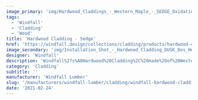 ```yaml
---
image_primary: 'img/Hardwood_Claddings_-_Western_Maple_-_SEDGE_Oxidation_Treatment_72dpi_500x500.jpg'
tags:
  - 'Windfall'
  - 'Cladding'
  - 'Wood'
title: 'Hardwood Cladding - Sedge'
href: 'https://windfall.design/collections/cladding/products/hardwood-cladding?variant=8120583258209'
image_secondary: 'img/Installation_Shot_-_Hardwood_Cladding_DUSK_Dos_Hermanos_500x500_72dpi.jpg'
designer: 'Windfall'
description: 'Windfall%27s%A0Hardwood%20Cladding%2C%20made%20of%20Western%20Maple%2C%20White%20Oak%20and%20Black%20Walnut%2C%20provides%20a%20full%20complement%20of%20possibility%20for%20interior%20spaces.%A0%0A%0AThe%20Pacific%20NW%27s%20Western%20Maple%20is%20characterized%20by%20its%20variation%20of%20color%20and%20grain%20pattern.%A0Our%20nine%20color%20options%20include%20three%20stains%20which%20highlight%20the%20variations%20and%20others%20which%20create%20uniform%20tones.%0A%0AThe%20Oak%20has%20a%20clean%20look%20with%20consistent%20coloration%20and%20moderate%20grain%20variation%2C%0Aand%20the%20Black%20Walnut%20is%20characterized%20by%20its%20rich%20coloration%20and%20visual%20depth.%0A%0ADesigned%20with%20tongue%20and%20groove%20edges%20for%20easy%20installation%20with%20standard%20tools%20and%20techniques.%20Dimensions%3A%209/16%22%20thick%20x%205%22%20wide%20x%202%27-%208%27%20random%20lengths.%A0%A0'
category: 'Cladding'
subtitle: ''
manufacturer: 'Windfall Lumber'
slug: '/manufacturers/windfall-lumber/cladding/windfall-hardwood-cladding-sedge'
date: '2021-02-24'
---
```

